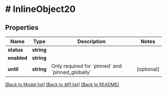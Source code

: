 # # InlineObject20

## Properties

Name | Type | Description | Notes
------------ | ------------- | ------------- | -------------
**status** | **string** |  |
**enabled** | **string** |  |
**until** | **string** | Only required for &#x60;pinned&#x60; and &#x60;pinned_globally&#x60; | [optional]

[[Back to Model list]](../../README.md#models) [[Back to API list]](../../README.md#endpoints) [[Back to README]](../../README.md)
